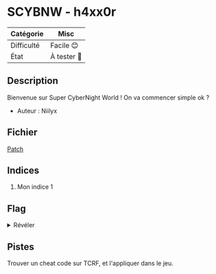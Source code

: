 # SCYBNW - h4xx0r

| Catégorie  | Misc |
|------------|---------|
| Difficulté | Facile 😊 | 
| État       | À tester 🎯 |
## Description

Bienvenue sur Super CyberNight World ! On va commencer simple ok ?

- Auteur : Niilyx

## Fichier
[Patch](scybnw1.bps)

## Indices
1. Mon indice 1

## Flag
<details>
<summary>Révéler</summary>
<code>CYBN(c'3sT-Coo7-L35-roM-H4CK)</code>
</details>

## Pistes
Trouver un cheat code sur TCRF, et l'appliquer dans le jeu.
